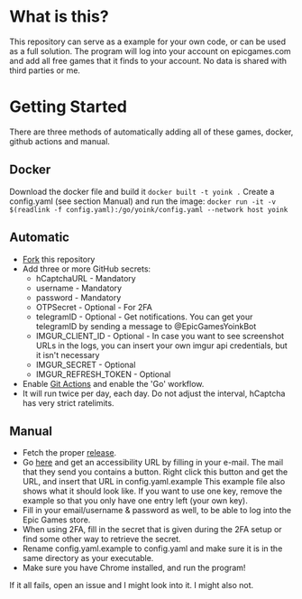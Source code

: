 # What is this?
This repository can serve as a example for your own code, or can be used as a full solution.
The program will log into your account on epicgames.com and add all free games that it finds to your account.
No data is shared with third parties or me.
# Getting Started
There are three methods of automatically adding all of these games, docker, github actions and manual.
## Docker
Download the docker file and build it
`docker built -t yoink .`
Create a config.yaml (see section Manual) and run the image:
`docker run -it -v $(readlink -f config.yaml):/go/yoink/config.yaml --network host yoink`
## Automatic
- [Fork](https://github.com/hb0nes/epic-store-free-games-snatcher/fork)  this repository
- Add three or more GitHub secrets:
  - hCaptchaURL - Mandatory
  - username - Mandatory
  - password - Mandatory
  - OTPSecret - Optional - For 2FA
  - telegramID - Optional - Get notifications. You can get your telegramID by sending a message to @EpicGamesYoinkBot
  - IMGUR_CLIENT_ID - Optional - In case you want to see screenshot URLs in the logs, you can insert your own imgur api credentials, but it isn't necessary
  - IMGUR_SECRET - Optional
  - IMGUR_REFRESH_TOKEN - Optional
- Enable [Git Actions](https://docs.github.com/en/free-pro-team@latest/actions/managing-workflow-runs/disabling-and-enabling-a-workflow) and enable the 'Go' workflow.
- It will run twice per day, each day. Do not adjust the interval, hCaptcha has very strict ratelimits.
## Manual
- Fetch the proper [release](https://github.com/hb0nes/epic-store-free-games-snatcher/releases).
- Go [here](https://dashboard.hcaptcha.com/signup?type=accessibility) and get an accessibility URL by filling in your e-mail. The mail that they send you contains a button.
Right click this button and get the URL, and insert that URL in config.yaml.example
This example file also shows what it should look like. If you want to use one key, remove the example so that you only have one entry left (your own key).
- Fill in your email/username & password as well, to be able to log into the Epic Games store.
- When using 2FA, fill in the secret that is given during the 2FA setup or find some other way to retrieve the secret.
- Rename config.yaml.example to config.yaml and make sure it is in the same directory as your executable.
- Make sure you have Chrome installed, and run the program!

If it all fails, open an issue and I might look into it.
I might also not.
